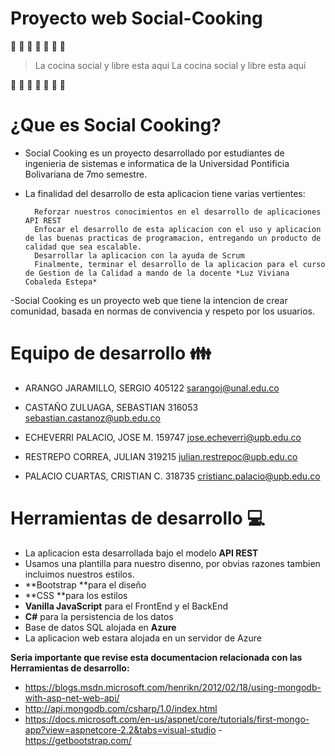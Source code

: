 # Proyecto web Social-Cooking 

 🍷 🍴 🍕 🍔 🍟 🍗 🍖
 
> La cocina social y libre esta aqui La cocina social y libre esta aqui

👦 👧 👩 👨  👴 👲 👳

# ¿Que es Social Cooking?

- Social Cooking es un proyecto desarrollado por estudiantes de ingenieria de sistemas e informatica de la Universidad Pontificia Bolivariana de 7mo semestre.
- La finalidad del desarrollo de esta aplicacion tiene varias vertientes:

		Reforzar nuestros conocimientos en el desarrollo de aplicaciones API REST
		Enfocar el desarrollo de esta aplicacion con el uso y aplicacion de las buenas practicas de programacion, entregando un producto de calidad que sea escalable.
		Desarrollar la aplicacion con la ayuda de Scrum
		Finalmente, terminar el desarrollo de la aplicacion para el curso de Gestion de la Calidad a mando de la docente *Luz Viviana Cobaleda Estepa*

-Social Cooking es un proyecto web que tiene la intencion de crear comunidad, basada en normas de convivencia y respeto por los usuarios.

# Equipo de desarrollo 👪 

- ARANGO JARAMILLO, SERGIO	405122	sarangoj@unal.edu.co

- CASTAÑO ZULUAGA, SEBASTIAN	316053	sebastian.castanoz@upb.edu.co

- ECHEVERRI PALACIO, JOSE M.	159747	jose.echeverri@upb.edu.co

- RESTREPO CORREA, JULIAN	319215	julian.restrepoc@upb.edu.co

- PALACIO CUARTAS, CRISTIAN C.	318735	cristianc.palacio@upb.edu.co

# Herramientas de desarrollo 💻

- La aplicacion esta desarrollada bajo el modelo **API REST**
- Usamos una plantilla para nuestro disenno, por obvias razones tambien incluimos nuestros estilos.
- **Bootstrap **para el diseño
- **CSS **para los estilos
- **Vanilla JavaScript** para el FrontEnd y el BackEnd
- **C#** para la persistencia de los datos
- Base de datos SQL alojada en **Azure**
- La aplicacion web estara alojada en un servidor de Azure


**Seria importante que revise esta documentacion relacionada con las Herramientas de desarrollo:**
-  https://blogs.msdn.microsoft.com/henrikn/2012/02/18/using-mongodb-with-asp-net-web-api/
-  http://api.mongodb.com/csharp/1.0/index.html
-  https://docs.microsoft.com/en-us/aspnet/core/tutorials/first-mongo-app?view=aspnetcore-2.2&tabs=visual-studio
-https://getbootstrap.com/
